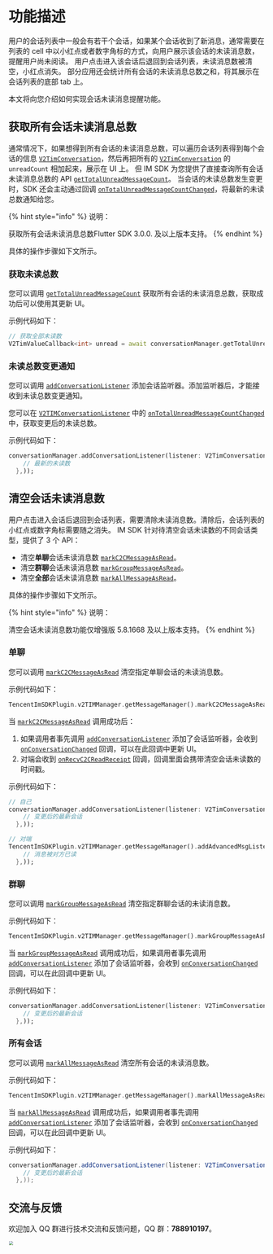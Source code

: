 # 功能描述
用户的会话列表中一般会有若干个会话，如果某个会话收到了新消息，通常需要在列表的 cell 中以小红点或者数字角标的方式，向用户展示该会话的未读消息数，提醒用户尚未阅读。
用户点击进入该会话后退回到会话列表，未读消息数被清空，小红点消失。
部分应用还会统计所有会话的未读消息总数之和，将其展示在会话列表的底部 tab 上。

本文将向您介绍如何实现会话未读消息提醒功能。

## 获取所有会话未读消息总数
通常情况下，如果想得到所有会话的未读消息总数，可以遍历会话列表得到每个会话的信息 [`V2TimConversation`](../../../api/guan-jian-lei/message/v2timconversation.md)，然后再把所有的 [`V2TimConversation`](../../../api/guan-jian-lei/message/v2timconversation.md) 的 `unreadCount` 相加起来，展示在 UI 上。
但 IM SDK 为您提供了直接查询所有会话未读消息总数的 API [`getTotalUnreadMessageCount`](../../../api/v2timconversationmanager/gettotalunreadmessagecount.md)。
当会话的未读总数发生变更时，SDK 还会主动通过回调 [`onTotalUnreadMessageCountChanged`](../../../api/callbacks/ontotalunreadmessagecountchanged.md)，将最新的未读总数通知给您。

{% hint style="info" %}
说明：

获取所有会话未读消息总数Flutter SDK 3.0.0. 及以上版本支持。
{% endhint %}

具体的操作步骤如下文所示。

### 获取未读总数
您可以调用 [`getTotalUnreadMessageCount`](../../../api/v2timconversationmanager/gettotalunreadmessagecount.md) 获取所有会话的未读消息总数，获取成功后可以使用其更新 UI。

示例代码如下：


```dart
// 获取全部未读数
V2TimValueCallback<int> unread = await conversationManager.getTotalUnreadMessageCount();
```


### 未读总数变更通知
您可以调用 [`addConversationListener`](../../../api/v2timconversationmanager/addconversationlistener.md) 添加会话监听器。添加监听器后，才能接收到未读总数变更通知。

您可以在 [`V2TIMConversationListener`](../../../api/guan-jian-lei/listener/v2timconversationlistener.md) 中的 [`onTotalUnreadMessageCountChanged`](../../../api/callbacks/ontotalunreadmessagecountchanged.md) 中，获取变更后的未读总数。

示例代码如下：


```dart
conversationManager.addConversationListener(listener: V2TimConversationListener(onTotalUnreadMessageCountChanged: (totalUnreadCount) {
    // 最新的未读数
  },));
```


## 清空会话未读消息数
用户点击进入会话后退回到会话列表，需要清除未读消息数。清除后，会话列表的小红点或数字角标需要随之消失。
IM SDK 针对待清空会话未读数的不同会话类型，提供了 3 个 API：
* 清空**单聊**会话未读消息数 [`markC2CMessageAsRead`](../../../api/v2timmessagemanager/markc2cmessageasread.md)。
* 清空**群聊**会话未读消息数 [`markGroupMessageAsRead`](../../../api/v2timmessagemanager/markgroupmessageasread.md)。
* 清空**全部**会话未读消息数 [`markAllMessageAsRead`](../../../api/v2timmessagemanager/markallmessageasread.md)。

具体的操作步骤如下文所示。

{% hint style="info" %}
说明：

清空会话未读消息数功能仅增强版 5.8.1668 及以上版本支持。
{% endhint %}

### 单聊
您可以调用 [`markC2CMessageAsRead`](../../../api/v2timmessagemanager/markc2cmessageasread.md) 清空指定单聊会话的未读消息数。

示例代码如下：


```dart
TencentImSDKPlugin.v2TIMManager.getMessageManager().markC2CMessageAsRead(userID: "userID");
```


当 [`markC2CMessageAsRead`](../../../api/v2timmessagemanager/markc2cmessageasread.md) 调用成功后：
1. 如果调用者事先调用 [`addConversationListener`](../../../api/v2timconversationmanager/addconversationlistener.md) 添加了会话监听器，会收到 [`onConversationChanged`](../../../api/callbacks/onconversationchangedcallback.md) 回调，可以在此回调中更新 UI。
2. 对端会收到 [`onRecvC2CReadReceipt`](../../../api/callbacks/onrecvc2creadreceiptcallback.md) 回调，回调里面会携带清空会话未读数的时间戳。

示例代码如下：


```dart
// 自己 
conversationManager.addConversationListener(listener: V2TimConversationListener(,onConversationChanged: (conversationList) {
    // 变更后的最新会话
  },));

// 对端
TencentImSDKPlugin.v2TIMManager.getMessageManager().addAdvancedMsgListener(listener: V2TimAdvancedMsgListener(onRecvC2CReadReceipt: (receiptList) {
    // 消息被对方已读
  },));
```


### 群聊
您可以调用 [`markGroupMessageAsRead`](../../../api/v2timmessagemanager/markgroupmessageasread.md) 清空指定群聊会话的未读消息数。

示例代码如下：


```dart
TencentImSDKPlugin.v2TIMManager.getMessageManager().markGroupMessageAsRead(groupID: "groupID");
```


当 [`markGroupMessageAsRead`](../../../api/v2timmessagemanager/markgroupmessageasread.md) 调用成功后，如果调用者事先调用 [`addConversationListener`](../../../api/v2timconversationmanager/addconversationlistener.md) 添加了会话监听器，会收到 [`onConversationChanged`](../../../api/callbacks/onconversationchangedcallback.md) 回调，可以在此回调中更新 UI。

示例代码如下：


```dart
conversationManager.addConversationListener(listener: V2TimConversationListener(,onConversationChanged: (conversationList) {
    // 变更后的最新会话
  },));
```


### 所有会话
您可以调用 [`markAllMessageAsRead`](../../../api/v2timmessagemanager/markallmessageasread.md) 清空所有会话的未读消息数。

示例代码如下：


```dart
TencentImSDKPlugin.v2TIMManager.getMessageManager().markAllMessageAsRead();
```


当 [`markAllMessageAsRead`](../../../api/v2timmessagemanager/markallmessageasread.md) 调用成功后，如果调用者事先调用 [`addConversationListener`](../../../api/v2timconversationmanager/addconversationlistener.md) 添加了会话监听器，会收到 [`onConversationChanged`](../../../api/callbacks/onconversationchangedcallback.md) 回调，可以在此回调中更新 UI。

示例代码如下：

```java
conversationManager.addConversationListener(listener: V2TimConversationListener(,onConversationChanged: (conversationList) {
    // 变更后的最新会话
  },));
```


## 交流与反馈

欢迎加入 QQ 群进行技术交流和反馈问题，QQ 群：**788910197**。

<img style="width: 200px; max-width: inherit; zoom: 50%;" src="https://qcloudimg.tencent-cloud.cn/raw/f351a1640d265047db85ffab1cd086a7.png" />


